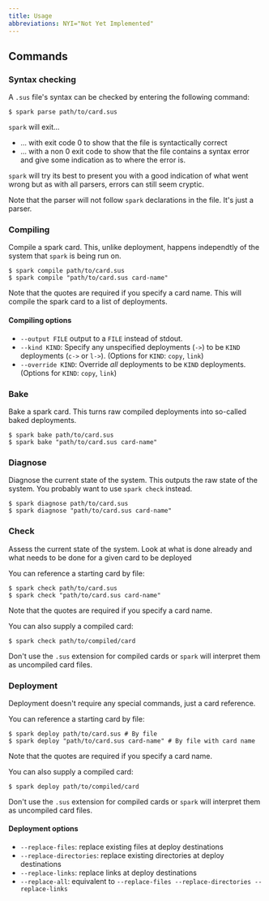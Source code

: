 ```yaml
---
title: Usage
abbreviations: NYI="Not Yet Implemented"
---
```


## Commands

### Syntax checking
A `.sus` file's syntax can be checked by entering the following command:

```
$ spark parse path/to/card.sus
```

`spark` will exit...

- ... with exit code 0 to show that the file is syntactically correct
- ... with a non 0 exit code to show that the file contains a syntax error and give some indication as to where the error is.

`spark` will try its best to present you with a good indication of what went wrong but as with all parsers, errors can still seem cryptic.

Note that the parser will not follow `spark` declarations in the file. It's just a parser.

### Compiling 
Compile a spark card.
This, unlike deployment, happens independtly of the system that `spark` is being run on.

```
$ spark compile path/to/card.sus
$ spark compile "path/to/card.sus card-name"
```

Note that the quotes are required if you specify a card name.
This will compile the spark card to a list of deployments.

#### Compiling options

- `--output FILE` output to a `FILE` instead of stdout.
- `--kind KIND`: Specify any unspecified deployments (`->`) to be `KIND` deployments (`c->` or `l->`). (Options for `KIND`: `copy`, `link`)
- `--override KIND`: Override _all_ deployments to be `KIND` deployments. (Options for `KIND`: `copy`, `link`)


### Bake

Bake a spark card.
This turns raw compiled deployments into so-called baked deployments.

```
$ spark bake path/to/card.sus
$ spark bake "path/to/card.sus card-name"
```

### Diagnose

Diagnose the current state of the system.
This outputs the raw state of the system.
You probably want to use `spark check` instead.

```
$ spark diagnose path/to/card.sus
$ spark diagnose "path/to/card.sus card-name"
```

### Check

Assess the current state of the system.
Look at what is done already and what needs to be done for a given card to be deployed

You can reference a starting card by file:

```
$ spark check path/to/card.sus
$ spark check "path/to/card.sus card-name"
```

Note that the quotes are required if you specify a card name.

You can also supply a compiled card:

```
$ spark check path/to/compiled/card
```

Don't use the `.sus` extension for compiled cards or `spark` will interpret them as uncompiled card files.

### Deployment
Deployment doesn't require any special commands, just a card reference.

You can reference a starting card by file:

```
$ spark deploy path/to/card.sus # By file
$ spark deploy "path/to/card.sus card-name" # By file with card name
```

Note that the quotes are required if you specify a card name.

You can also supply a compiled card:

```
$ spark deploy path/to/compiled/card
```

Don't use the `.sus` extension for compiled cards or `spark` will interpret them as uncompiled card files.

#### Deployment options

- `--replace-files`: replace existing files at deploy destinations
- `--replace-directories`: replace existing directories at deploy destinations
- `--replace-links`: replace links at deploy destinations
- `--replace-all`: equivalent to `--replace-files --replace-directories --replace-links`
